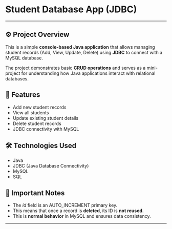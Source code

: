 # Student Database App (JDBC)
---

## ⚙️ Project Overview
This is a simple **console-based Java application** that allows managing student records (Add, View, Update, Delete) using **JDBC** to connect with a MySQL database.

The project demonstrates basic **CRUD operations** and serves as a mini-project for understanding how Java applications interact with relational databases.



## 🚀 Features
- Add new student records  
- View all students  
- Update existing student details  
- Delete student records  
- JDBC connectivity with MySQL  



## 🛠️ Technologies Used
- Java 
- JDBC (Java Database Connectivity)
- MySQL
- SQL

## 🔑 Important Notes
- The *id* field is an AUTO_INCREMENT primary key.
- This means that once a record is **deleted**, its ID is **not reused.**
- This is **normal behavior** in MySQL and ensures data consistency.



---


